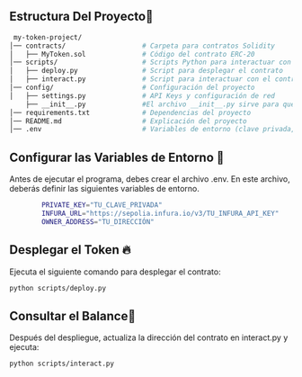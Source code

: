 
  
  ##  Estructura Del Proyecto📝 
 
~~~bash  
 my-token-project/
│── contracts/                   # Carpeta para contratos Solidity
│   ├── MyToken.sol              # Código del contrato ERC-20
│── scripts/                     # Scripts Python para interactuar con el contrato
│   ├── deploy.py                # Script para desplegar el contrato
│   ├── interact.py              # Script para interactuar con el contrato
│── config/                      # Configuración del proyecto
│   ├── settings.py              # API Keys y configuración de red 
    ├── __init__.py              #El archivo __init__.py sirve para que Python reconozca la carpeta config/ como un módulo
│── requirements.txt             # Dependencias del proyecto
│── README.md                    # Explicación del proyecto
│── .env                         # Variables de entorno (clave privada, Infura API)
~~~

  
  ## Configurar las Variables de Entorno 🚀  
   Antes de ejecutar el programa, debes crear el archivo .env. En este archivo, deberás definir las siguientes variables de entorno.
  ~~~bash   
          PRIVATE_KEY="TU_CLAVE_PRIVADA"
          INFURA_URL="https://sepolia.infura.io/v3/TU_INFURA_API_KEY"
          OWNER_ADDRESS="TU_DIRECCIÓN"   
  ~~~

  
  ## Desplegar el Token 🔥  
  Ejecuta el siguiente comando para desplegar el contrato:
  ~~~bash   
  python scripts/deploy.py 
  ~~~
      
  ## Consultar el Balance🤔
  Después del despliegue, actualiza la dirección del contrato en interact.py y ejecuta:
   ~~~bash   
  python scripts/interact.py
  ~~~